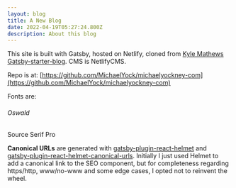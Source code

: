 ```yaml
---
layout: blog
title: A New Blog
date: 2022-04-19T05:27:24.800Z
description: About this blog
---
```

This site is built with Gatsby, hosted on Netlify, cloned from [Kyle Mathews](https://twitter.com/kylemathews) [Gatsby-starter-blog](https://github.com/gatsbyjs/gatsby-starter-blog).
CMS is NetlifyCMS.

Repo is at: [https://github.com/MichaelYock/michaelyockney-com](https://github.com/MichaelYock/michaelyockney-com)

Fonts are: 
###### Oswald
Source Serif Pro

**Canonical URLs** are generated with [gatsby-plugin-react-helmet](https://github.com/gatsbyjs/gatsby/tree/master/packages/gatsby-plugin-react-helmet) and [gatsby-plugin-react-helmet-canonical-urls](https://github.com/NickCis/gatsby-plugin-react-helmet-canonical-urls). Initially I just used Helmet to add a canonical link to the SEO component, but for completeness regarding https/http, www/no-www and some edge cases, I opted not to reinvent the wheel.